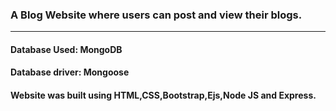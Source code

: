 <h3><b>A Blog Website where users can post and view their blogs.</b></h3>
<hr>

<h4>Database Used: MongoDB </h4>

<h4>Database driver: Mongoose </h4>

<h4>Website was built using HTML,CSS,Bootstrap,Ejs,Node JS and Express.</h4>

